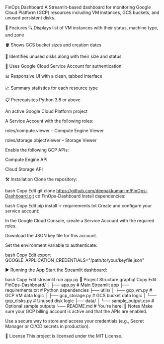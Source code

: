 FinOps Dashboard
A Streamlit-based dashboard for monitoring Google Cloud Platform (GCP) resources including VM instances, GCS buckets, and unused persistent disks.

🚀 Features
🔍 Displays list of VM instances with their status, machine type, and zone

🪣 Shows GCS bucket sizes and creation dates

🧹 Identifies unused disks along with their size and status

🔐 Uses Google Cloud Service Account for authentication

📊 Responsive UI with a clean, tabbed interface

📈 Summary statistics for each resource type

📋 Prerequisites
Python 3.8 or above

An active Google Cloud Platform project

A Service Account with the following roles:

roles/compute.viewer – Compute Engine Viewer

roles/storage.objectViewer – Storage Viewer

Enable the following GCP APIs:

Compute Engine API

Cloud Storage API

🛠 Installation
Clone the repository:

bash
Copy
Edit
git clone https://github.com/deepakkumar-m/FinOps-Dashboard.git
cd FinOps-Dashboard
Install dependencies:

bash
Copy
Edit
pip install -r requirements.txt
Create and configure your service account:

In the Google Cloud Console, create a Service Account with the required roles.

Download the JSON key file for this account.

Set the environment variable to authenticate:

bash
Copy
Edit
export GOOGLE_APPLICATION_CREDENTIALS="/path/to/your/keyfile.json"

▶️ Running the App
Start the Streamlit dashboard:

bash
Copy
Edit
streamlit run app.py
📁 Project Structure
graphql
Copy
Edit
FinOps-Dashboard/
│
├── app.py                   # Main Streamlit app
├── requirements.txt         # Python dependencies
├── utils/
│   ├── gcp_vm.py            # GCP VM data logic
│   ├── gcp_storage.py       # GCS bucket data logic
│   └── gcp_disks.py         # Unused disk logic
├── data/
│   └── sample_output.csv    # Optional sample outputs
└── README.md                # You're here!
📌 Notes
Make sure your GCP billing account is active and that the APIs are enabled.

Use a secure way to store and access your credentials (e.g., Secret Manager or CI/CD secrets in production).

📄 License
This project is licensed under the MIT License.

